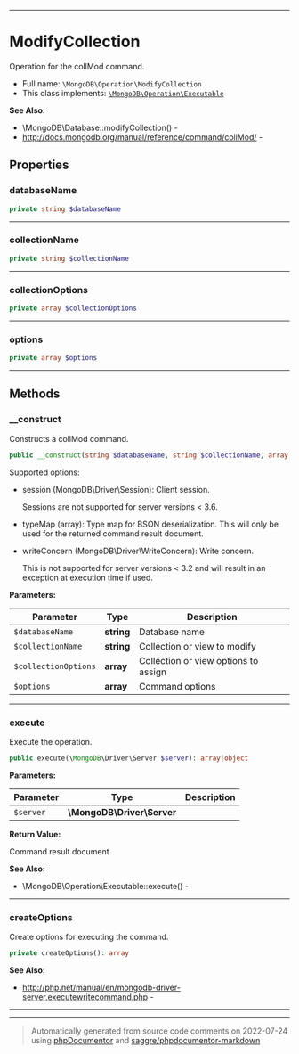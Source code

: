 ***

# ModifyCollection

Operation for the collMod command.



* Full name: `\MongoDB\Operation\ModifyCollection`
* This class implements:
[`\MongoDB\Operation\Executable`](./Executable.md)

**See Also:**

* \MongoDB\Database::modifyCollection() - 
* http://docs.mongodb.org/manual/reference/command/collMod/ - 



## Properties


### databaseName



```php
private string $databaseName
```






***

### collectionName



```php
private string $collectionName
```






***

### collectionOptions



```php
private array $collectionOptions
```






***

### options



```php
private array $options
```






***

## Methods


### __construct

Constructs a collMod command.

```php
public __construct(string $databaseName, string $collectionName, array $collectionOptions, array $options = []): mixed
```

Supported options:

* session (MongoDB\Driver\Session): Client session.

  Sessions are not supported for server versions < 3.6.

* typeMap (array): Type map for BSON deserialization. This will only be
  used for the returned command result document.

* writeConcern (MongoDB\Driver\WriteConcern): Write concern.

  This is not supported for server versions < 3.2 and will result in an
  exception at execution time if used.






**Parameters:**

| Parameter | Type | Description |
|-----------|------|-------------|
| `$databaseName` | **string** | Database name |
| `$collectionName` | **string** | Collection or view to modify |
| `$collectionOptions` | **array** | Collection or view options to assign |
| `$options` | **array** | Command options |




***

### execute

Execute the operation.

```php
public execute(\MongoDB\Driver\Server $server): array|object
```








**Parameters:**

| Parameter | Type | Description |
|-----------|------|-------------|
| `$server` | **\MongoDB\Driver\Server** |  |


**Return Value:**

Command result document


**See Also:**

* \MongoDB\Operation\Executable::execute() - 

***

### createOptions

Create options for executing the command.

```php
private createOptions(): array
```










**See Also:**

* http://php.net/manual/en/mongodb-driver-server.executewritecommand.php - 

***


***
> Automatically generated from source code comments on 2022-07-24 using [phpDocumentor](http://www.phpdoc.org/) and [saggre/phpdocumentor-markdown](https://github.com/Saggre/phpDocumentor-markdown)
